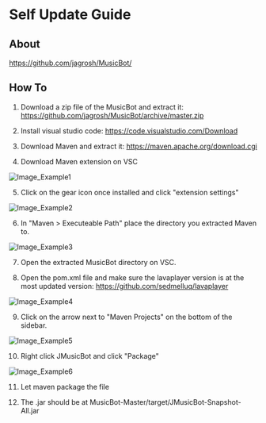 # Self Update Guide

## About

https://github.com/jagrosh/MusicBot/

## How To

1. Download a zip file of the MusicBot and extract it: https://github.com/jagrosh/MusicBot/archive/master.zip

2. Install visual studio code: https://code.visualstudio.com/Download

3. Download Maven and extract it: https://maven.apache.org/download.cgi

4. Download Maven extension on VSC 

![Image_Example1](https://i.postimg.cc/vTqr4LNW/maven.png)

5. Click on the gear icon once installed and click "extension settings"

![Image_Example2](https://i.postimg.cc/63zRPfwD/maven-2.png)

6. In "Maven > Executeable Path" place the directory you extracted Maven to.

![Image_Example3](https://i.postimg.cc/25DZ8KSs/maven-path.png)

7. Open the extracted MusicBot directory on VSC.

8. Open the pom.xml file and make sure the lavaplayer version is at the most updated version: https://github.com/sedmelluq/lavaplayer

![Image_Example4](https://i.postimg.cc/PrvpbjpG/pom.png)

9. Click on the arrow next to "Maven Projects" on the bottom of the sidebar.

![Image_Example5](https://i.postimg.cc/Xv4r0B23/maven-proj.png)


10. Right click JMusicBot and click "Package"

![Image_Example6](https://i.postimg.cc/6q23hrQV/maven-pack.png)

11. Let maven package the file 

12. The .jar should be at MusicBot-Master/target/JMusicBot-Snapshot-All.jar
